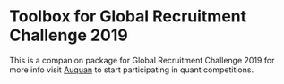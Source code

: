 # Toolbox for Global Recruitment Challenge 2019

This is a companion package for Global Recruitment Challenge 2019 for more info visit
[Auquan](https://www.auquan.com) to start participating in quant competitions.
